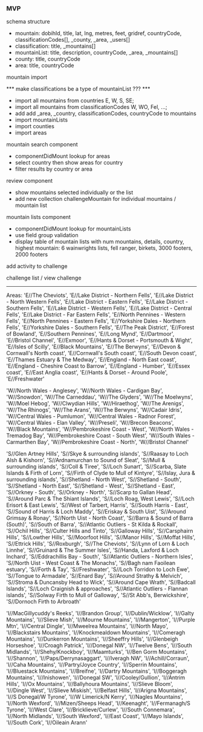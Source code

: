 ### MVP

schema structure

- mountain: dobihId, title, lat, lng, metres, feet, gridref, countryCode, classificationCodes[], _county, _area, _users[]
- classification: title, _mountains[]
- mountainList: title, description, countryCode, _area, _mountains[]
- county: title, countryCode
- area: title, countryCode

mountain import

*** make classifications be a type of mountainList ??? ***

- import all mountains from countries E, W, S, SE;
- import all mountains from classificationCodes W, WO, Fel, ...;
- add add _area, _country, classificationCodes, countryCode to mountains
- import mountainLists
- import counties
- import areas

mountain search component

- componentDidMount lookup for areas
- select country then show areas for country
- filter results by country or area

review component

- show mountains selected individually or the list
- add new collection challengeMountain for individual mountains / mountain list

mountain lists component

- componentDidMount lookup for mountainLists
- use field group validation
- display table of mountain lists with num mountains, details, country, highest mountain:
  6 wainwrights lists, fell ranger, birkets, 3000 footers, 2000 footers

add activity to challenge

challenge list / view challenge

-----------------
Areas:
  'E//The Cheviots',
  'E//Lake District - Northern Fells',
  'E//Lake District - North Western Fells',
  'E//Lake District - Eastern Fells',
  'E//Lake District - Southern Fells',
  'E//Lake District - Western Fells',
  'E//Lake District - Central Fells',
  'E//Lake District - Far Eastern Fells',
  'E//North Pennines - Western Fells',
  'E//North Pennines - Eastern Fells',
  'E//Yorkshire Dales - Northern Fells',
  'E//Yorkshire Dales - Southern Fells',
  'E//The Peak District',
  'E//Forest of Bowland',
  'E//Southern Pennines',
  'E//Long Mynd',
  'E//Dartmoor',
  'E//Bristol Channel',
  'E//Exmoor',
  'E//Hants & Dorset - Portsmouth & Wight',
  'E//Isles of Scilly',
  'E//Black Mountains',
  'E//The Berwyns',
  'E//Devon & Cornwall\'s North coast',
  'E//Cornwall\'s South coast',
  'E//South Devon coast',
  'E//Thames Estuary & The Medway',
  'E//England - North East coast',
  'E//England - Cheshire Coast to Barrow',
  'E//England - Humber',
  'E//Essex coast',
  'E//East Anglia coast',
  'E//Hants & Dorset - Around Poole',
  'E//Freshwater'

  'W//North Wales - Anglesey',
  'W//North Wales - Cardigan Bay',
  'W//Snowdon',
  'W//The Carneddau',
  'W//The Glyders',
  'W//The Moelwyns',
  'W//Moel Hebog',
  'W//Clwydian Hills',
  'W//Hiraethog',
  'W//The Arenigs',
  'W//The Rhinogs',
  'W//The Arans',
  'W//The Berwyns',
  'W//Cadair Idris',
  'W//Central Wales - Pumlumon',
  'W//Central Wales - Radnor Forest',
  'W//Central Wales - Elan Valley',
  'W//Preseli',
  'W//Brecon Beacons',
  'W//Black Mountains',
  'W//Pembrokeshire Coast - West',
  'W//North Wales - Tremadog Bay',
  'W//Pembrokeshire Coast - South West',
  'W//South Wales - Carmarthen Bay',
  'W//Pembrokeshire Coast - North',
  'W//Bristol Channel'

  'S//Glen Artney Hills',
  'S//Skye & surrounding islands',
  'S//Raasay to Loch Alsh & Kishorn',
  'S//Ardnamurchan to Sound of Sleat',
  'S//Mull & surrounding islands',
  'S//Coll & Tiree',
  'S//Loch Sunart',
  'S//Scarba, Slate Islands & Firth of Lorn',
  'S//Firth of Clyde to Mull of Kintyre',
  'S//Islay, Jura & surrounding islands',
  'S//Shetland - North West',
  'S//Shetland - South',
  'S//Shetland - North East',
  'S//Shetland - West',
  'S//Shetland - East',
  'S//Orkney - South',
  'S//Orkney - North',
  'S//Scarp to Gallan Head',
  'S//Around Parc & The Shiant Islands',
  'S//Loch Roag, West Lewis',
  'S//Loch Erisort & East Lewis',
  'S//West of Tarbert, Harris',
  'S//South Harris - East',
  'S//Sound of Harris & Loch Maddy',
  'S//Eriskay & South Uist',
  'S//Around Grimsay & Ronay',
  'S//North Uist - North Coast',
  'S//Barra & Sound of Barra (South)',
  'S//South of Barra',
  'S//Atlantic Outliers - St Kilda & Rockall',
  'S//Ochil Hills',
  'S//Culter Hills and Tinto',
  'S//Galloway Hills',
  'S//Carsphairn Hills',
  'S//Lowther Hills',
  'S//Moorfoot Hills',
  'S//Manor Hills',
  'S//Moffat Hills',
  'S//Ettrick Hills',
  'S//Roxburgh',
  'S//The Cheviots',
  'S//Lynn of Lorn & Loch Linnhe',
  'S//Gruinard & The Summer Isles',
  'S//Handa, Laxford & Loch Inchard',
  'S//Eddrachillis Bay - South',
  'S//Atlantic Outliers - Northern Isles',
  'S//North Uist - West Coast & The Monachs',
  'S//Bagh nam Faoilean estuary',
  'S//Forth & Tay',
  'S//Freshwater',
  'S//Loch Torridon to Loch Ewe',
  'S//Tongue to Armadale',
  'S//Enard Bay',
  'S//Around Strathy & Melvich',
  'S//Stroma & Duncansby Head to Wick',
  'S//Around Cape Wrath',
  'S//Badcall Islands',
  'S//Loch Craignish & approaches',
  'S//Atlantic Outliers - Flannan islands',
  'S//Solway Firth to Mull of Galloway',
  'S//St Abb\'s, Berwickshire',
  'S//Dornoch Firth to Arbroath'

  'I//MacGillycuddy\'s Reeks',
  'I//Brandon Group',
  'I//Dublin/Wicklow',
  'I//Galty Mountains',
  'I//Slieve Mish',
  'I//Mourne Mountains',
  'I//Mangerton',
  'I//Purple Mtn',
  'I//Central Dingle',
  'I//Mweelrea Mountains',
  'I//North Mayo',
  'I//Blackstairs Mountains',
  'I//Knockmealdown Mountains',
  'I//Comeragh Mountains',
  'I//Dunkerron Mountains',
  'I//Sheeffry Hills',
  'I//Glenbeigh Horseshoe',
  'I//Croagh Patrick',
  'I//Donegal NW',
  'I//Twelve Bens',
  'I//South Midlands',
  'I//Shehy/Knockboy',
  'I//Maamturks',
  'I//Ben Gorm Mountains',
  'I//Shannon',
  'I//Paps/Derrynasaggart',
  'I//Iveragh NW',
  'I//Achill/Corraun',
  'I//Caha Mountains',
  'I//Partry/Joyce Country',
  'I//Sperrin Mountains',
  'I//Bluestack Mountains',
  'I//Breifne',
  'I//Dartry Mountains',
  'I//Boggeragh Mountains',
  'I//Inishowen',
  'I//Donegal SW',
  'I//Cooley/Gullion',
  'I//Antrim Hills',
  'I//Ox Mountains',
  'I//Ballyhoura Mountains',
  'I//Slieve Bloom',
  'I//Dingle West',
  'I//Slieve Miskish',
  'I//Belfast Hills',
  'I//Arigna Mountains',
  'I//S Donegal/W Tyrone',
  'I//W Limerick/N Kerry',
  'I//Nagles Mountains',
  'I//North Wexford',
  'I//Mizen/Sheeps Head',
  'I//Keenaght',
  'I//Fermanagh/S Tyrone',
  'I//West Clare',
  'I//Bricklieve/Curlew',
  'I//South Connemara',
  'I//North Midlands',
  'I//South Wexford',
  'I//East Coast',
  'I//Mayo Islands',
  'I//South Cork',
  'I//Oileain Arann'
